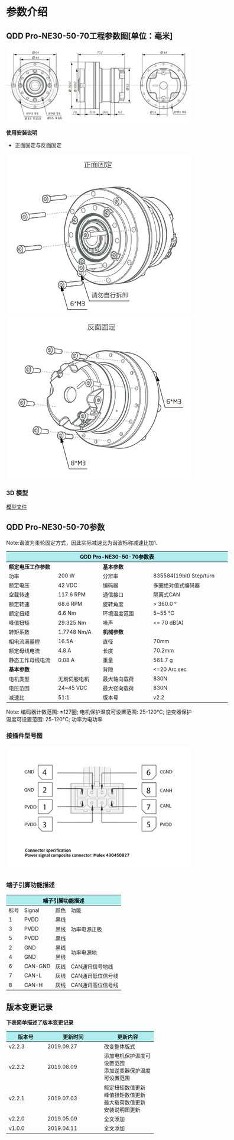 # 参数介绍 
## QDD Pro-NE30-50-70工程参数图[单位：毫米]
![QDD Pro-NE30-50](  ../img/Qddpro_NE30_v2_2三视图.png  )

**使用安装说明**

*  正面固定与反面固定

![Qddpro_NE30_v2_2正面固定.png](../img/Qddpro_NE30_v2_2正面固定.png "fig:Qddpro_NE30_v2_2正面固定.png") ![Qddpro_NE30_v2_2反面固定.png](../img/Qddpro_NE30_v2_2反面固定.png "fig:Qddpro_NE30_v2_2反面固定.png")
### 3D 模型
[模型文件]( ../img/QDD_Pro-NE30-x-70_v2_2.step.zip )

## QDD Pro-NE30-50-70参数

 Note:谐波为柔轮固定方式，因此实际减速比为谐波标称减速比加1.

<table style="width:600px"><thead><tr><th colspan="4" style="background: PaleTurquoise; color: black;">QDD Pro-NE30-50-70参数表</th></tr></thead><tbody><tr><td colspan="2"><b>额定电压工作参数</b></td><td colspan="2"><b>基本参数</b></td></tr><tr><td style="width:170px">功率</td><td style="width:135px">200 W</td><td style="width:140px">分辨率</td><td style="width:240px">835584(19bit) Step/turn</td></tr><tr><td>额定电压</td><td>42 VDC</td><td>编码器</td><td>多圈绝对值式编码器</td></tr><tr><td>空载转速</td><td>117.6 RPM</td><td>通信接口</td><td>隔离式CAN</td></tr><tr><td>额定转速</td><td>68.6 RPM</td><td>旋转角度</td><td>> 360.0 °</td></tr><tr><td>额定扭矩</td><td>6.6 Nm</td><td>环境温度范围</td><td>5~55 °C</td></tr><td>峰值扭矩</td><td>29.325 Nm</td><td>噪声</td><td><= 70 dB(A)</td></tr><tr><td>转矩系数</td><td>1.7748 Nm/A</td><td colspan="2"><b>机械参数</b></td></tr><tr><td>相电流满量程</td><td>16.5A</td><td style="width:175px">直径</td><td style="width:175px">70mm</td></tr><tr><td>额定母线电流</td><td>4.8 A</td><td>长度</td><td>70.2mm</td></tr><tr><td>静态工作母线电流</td><td>0.08 A</td><td>重量</td><td>561.7 g</td></tr> <tr><td colspan="2"><b>基本参数</b></td><td>背隙</td><td><=20 Arc sec</td></tr><tr><td>电机类型</td><td>无刷伺服电机</td><td>最大轴向载荷</td><td>830N</td></tr><tr><td>电压范围</td><td>24~45 VDC</td><td>最大径向载荷</td><td>830N</td></tr><tr><td>减速比</td><td>51:1</td><td>版本号</td><td>v2.2</td></tr></tbody></table>

Note: 编码器计数范围: ±127圈; 电机保护温度可设置范围: 25-120°C; 逆变器保护温度可设置范围: 25-120°C; 功率为电功率

### 接插件型号图

<img src="../img/配线2-2.png" style="left ；width:600px">

### 端子引脚功能描述

<table class="tableizer-table" style="width:390px">
 <thead><tr class="tableizer-firstrow"><th colspan="4" style="background: PaleTurquoise; color: black;">端子引脚功能描述</th></tr></thead><tbody><tr><td>标号</td><td>Signal</td><td>颜色</td><td>功能</td></tr><tr><td>1</td><td>PVDD</td><td>黑线</td><td rowspan="3">功率电源正极</td></tr><tr><td>3</td><td>PVDD</td><td>黑线</td></tr><tr><td>5</td><td>PVDD</td><td>黑线</td></tr><tr><td>2</td><td>GND</td><td>黑线</td> <td rowspan="2">功率电源地</td></tr><tr><td>4</td><td>GND</td><td>黑线</td></tr><tr><td>6</td><td>CAN-GND</td><td>灰线</td><td>CAN通讯信号地线</td></tr><tr><td>7</td><td>CAN-L</td><td>灰线</td><td>CAN通讯低位信号线</td></tr><tr><td>8</td><td>CAN-H</td><td>灰线</td><td>CAN通讯高位信号线</td></tr></tbody></table>
 </tbody></table>


## 版本变更记录
**下表简单描述了版本变更记录**

<table style="width:400px"><thead><tr style="background:PaleTurquoise"><th style="width:100px">版本号</th><th style="width:150px">更新时间</th><th style="width:150px">更新内容</th></tr></thead><tbody><tr><td>v2.2.3</td><td>2019.09.27</td><td>改变整体版式</td></tr><tr><td>v2.2.2</td><td>2019.08.09</td><td>添加电机保护温度可设置范围 <br>添加逆变器保护温度可设置范围 </td></tr><tr><td>v2.2.1</td><td>2019.07.03</td><td>额定扭矩数值更新 <br>峰值扭矩数值更新 <br>最大载荷数值更新 <br>安装说明图更新 </td></tr><tr><td>v2.2.0</td><td>2019.05.09</td><td>全文添加</td></tr><tr><td>v1.0.0</td><td>2019.04.11</td><td>全文添加</td></tbody></table>
